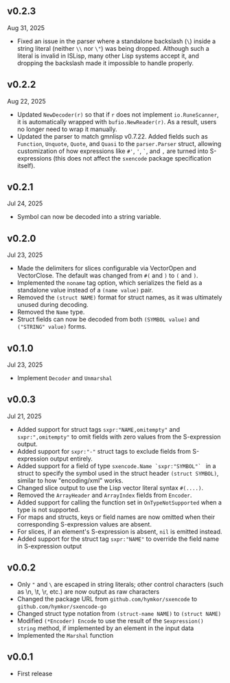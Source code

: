 v0.2.3
------
Aug 31, 2025

- Fixed an issue in the parser where a standalone backslash (`\`) inside a string literal (neither `\\` nor `\"`) was being dropped. Although such a literal is invalid in ISLisp, many other Lisp systems accept it, and dropping the backslash made it impossible to handle properly.

v0.2.2
------
Aug 22, 2025

- Updated `NewDecoder(r)` so that if `r` does not implement `io.RuneScanner`, it is automatically wrapped with `bufio.NewReader(r)`. As a result, users no longer need to wrap it manually.
- Updated the parser to match gmnlisp v0.7.22. Added fields such as `Function`, `Unquote`, `Quote`, and `Quasi` to the `parser.Parser` struct, allowing customization of how expressions like `#'`, `'`, `` ` ``, and `,` are turned into S-expressions (this does not affect the `sxencode` package specification itself).

v0.2.1
------
Jul 24, 2025

- Symbol can now be decoded into a string variable.

v0.2.0
------
Jul 23, 2025

- Made the delimiters for slices configurable via VectorOpen and VectorClose. The default was changed from `#(` and `)` to `(` and `)`.
- Implemented the `noname` tag option, which serializes the field as a standalone value instead of a `(name value)` pair.
- Removed the `(struct NAME)` format for struct names, as it was ultimately unused during decoding.
- Removed the `Name` type.
- Struct fields can now be decoded from both `(SYMBOL value)` and `("STRING" value)` forms.

v0.1.0
-------
Jul 23, 2025

- Implement `Decoder` and `Unmarshal`

v0.0.3
------
Jul 21, 2025

- Added support for struct tags `sxpr:"NAME,omitempty"` and `sxpr:",omitempty"` to omit fields with zero values from the S-expression output.
- Added support for `sxpr:"-"` struct tags to exclude fields from S-expression output entirely.
- Added support for a field of type ``sxencode.Name `sxpr:"SYMBOL"` `` in a struct to specify the symbol used in the struct header `(struct SYMBOL)`, similar to how "encoding/xml" works.
- Changed slice output to use the Lisp vector literal syntax `#(....)`.
- Removed the `ArrayHeader` and `ArrayIndex` fields from `Encoder`.
- Added support for calling the function set in `OnTypeNotSupported` when a type is not supported.
- For maps and structs, keys or field names are now omitted when their corresponding S-expression values are absent.
- For slices, if an element's S-expression is absent, `nil` is emitted instead.
- Added support for the struct tag `sxpr:"NAME"` to override the field name in S-expression output

v0.0.2
------

- Only `"` and `\` are escaped in string literals; other control characters (such as \n, \t, \r, etc.) are now output as raw characters
- Changed the package URL from `github.com/hymkor/sxencode` to `github.com/hymkor/sxencode-go`
- Changed struct type notation from `(struct-name NAME)` to `(struct NAME)`
- Modified `(*Encoder) Encode` to use the result of the `Sexpression() string` method, if implemented by an element in the input data
- Implemented the `Marshal` function

v0.0.1
------

- First release
